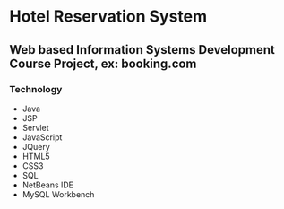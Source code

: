 # Hotel Reservation System

## Web based Information Systems Development Course Project, ex: booking.com

### Technology
- Java
- JSP
- Servlet
- JavaScript
- JQuery
- HTML5
- CSS3
- SQL
- NetBeans IDE
- MySQL Workbench
